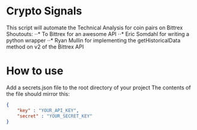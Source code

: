 # Crypto Signals

This script will automate the Technical Analysis for coin pairs on Bittrex
Shoutouts:
⋅⋅* To Bittrex for an awesome API
⋅⋅* Eric Somdahl for writing a python wrapper
⋅⋅* Ryan Mullin for implementing the getHistoricalData method on v2 of the Bittrex API

# How to use

Add a secrets.json file to the root directory of your project
The contents of the file should mirror this:

```json
{
    "key" : "YOUR_API_KEY",
    "secret" : "YOUR_SECRET_KEY"
}
```

